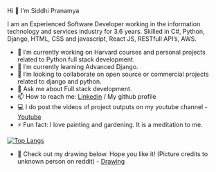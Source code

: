 Hi 👋 I'm Siddhi Pranamya

I am an Experienced Software Developer working in the information technology and services industry for 3.6 years. Skilled in C#, Python, Django, HTML, CSS and javascript, React JS, RESTfull API’s, AWS. 


- 🔭 I’m currently working on Harvard courses and personal projects related to Python full stack development.
- 🌱 I’m currently learning Advanced Django.
- 👯 I’m looking to collaborate on open source or commercial projects related to django and python.
- 💬 Ask me about Full stack development.
- 📫 How to reach me: [Linkedin](www.linkedin.com/in/siddhi-pranamya) / My github profile
- 💻 I do post the videos of project outputs on my youtube channel - [Youtube](https://studio.youtube.com/channel/UCzKLXokGviB0SeEBO-6477A/videos/upload?filter=%5B%5D&sort=%7B%22columnType%22%3A%22date%22%2C%22sortOrder%22%3A%22DESCENDING%22%7D)
- ⚡ Fun fact: I love painting and gardening. It is a meditation to me.

[![Top Langs](https://github-readme-stats.vercel.app/api/top-langs/?username=SiddhiPranamya&show_icons=true&theme=radical)](https://github.com/SiddhiPranamya/github-readme-stats)


- 🎨 Check out my drawing below. Hope you like it! (Picture credits to unknown person on reddit)  - [Drawing](https://user-images.githubusercontent.com/67827905/176115210-e39fd352-354e-442e-bac7-743e62e63536.png)
